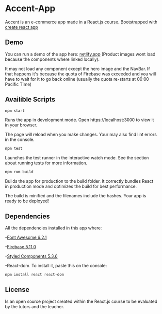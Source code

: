 # Accent-App

Accent is an e-commerce app made in a React.js course.
Bootstrapped with [create react app](https://create-react-app.dev/)

## Demo
You can run a demo of the app here:
[netlify.app](https://accent-app.netlify.app) (Product images wont load because the components where linked locally).

It may not load any component except the hero image and the NavBar. If that happens it's because the quota of Firebase was exceeded and you will have to wait for it to go back online (usually the quota re-starts at 00:00 Pacific Time)

## Availible Scripts

```sh
npm start
```
Runs the app in development mode.
Open https://localhost:3000 to view it in your browser.

The page will reload when you make changes.
Your may also find lint errors in the console.

```sh
npm test
```

Launches the test runner in the interactive watch mode.
See the section about running tests for more information.

```sh
npm run build
```

Builds the app for production to the build folder.
It correctly bundles React in production mode and optimizes the build for best performance.

The build is minified and the filenames include the hashes.
Your app is ready to be deployed!

## Dependencies

All the dependencies installed in this app where:

-[Font Awesome 6.2.1](https://fontawesome.com/docs/web/use-with/react/)

-[Firebase 5.11.0](https://firebase.google.com/docs?hl=es-419)

-[Styled Components 5.3.6](https://styled-components.com/docs/basics#installation)

-React-dom. To install it, paste this on the console:

```sh
npm install react react-dom
```

## License
Is an open source project created within the React.js course to be evaluated by the tutors and the teacher.
